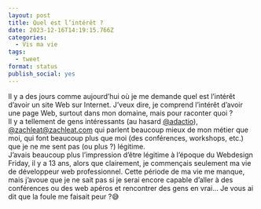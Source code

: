 ```yaml
---
layout: post
title: Quel est l’intérêt ?
date: 2023-12-16T14:19:15.766Z
categories:
  - Vis ma vie
tags:
  - tweet
format: status
publish_social: yes
---
```

Il y a des jours comme aujourd’hui où je me demande quel est l’intérêt d’avoir un site Web sur Internet. J’veux dire, je comprend l’intérêt d’avoir une page Web, surtout dans mon domaine, mais pour raconter quoi ? \
Il y a tellement de gens intéressants (au hasard [@adactio](https://mastodon.social/@adactio)), [@zachleat@zachleat.com](https://zachleat.com) qui parlent beaucoup mieux de mon métier que moi, qui font beaucoup plus que moi (des conférences, workshops, etc.) que je ne me sent pas (ou plus ?) légitime. \
J’avais beaucoup plus l’impression d’être légitime à l’époque du Webdesign Friday, il y a 13 ans, alors que clairement, je commençais seulement ma vie de développeur web professionnel. Cette période de ma vie me manque, mais j’avoue que je ne sait pas si je serai encore capable d’aller à des conférences ou des web apéros et rencontrer des gens en vrai... Je vous ai dit que la foule me faisait peur ?😅
